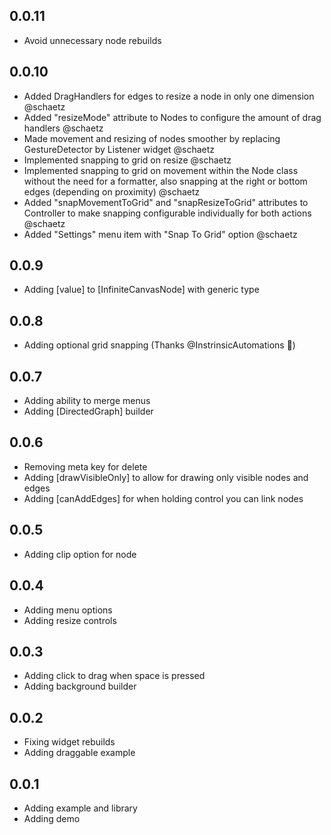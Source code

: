 ## 0.0.11

- Avoid unnecessary node rebuilds

## 0.0.10

- Added DragHandlers for edges to resize a node in only one dimension @schaetz
- Added "resizeMode" attribute to Nodes to configure the amount of drag handlers @schaetz
- Made movement and resizing of nodes smoother by replacing GestureDetector by Listener widget @schaetz
- Implemented snapping to grid on resize @schaetz
- Implemented snapping to grid on movement within the Node class without the need for a formatter, also snapping at the right or bottom edges (depending on proximity) @schaetz
- Added "snapMovementToGrid" and "snapResizeToGrid" attributes to Controller to make snapping configurable individually for both actions @schaetz
- Added "Settings" menu item with "Snap To Grid" option @schaetz

## 0.0.9

- Adding [value] to [InfiniteCanvasNode] with generic type

## 0.0.8

- Adding optional grid snapping (Thanks @InstrinsicAutomations 🎉)

## 0.0.7

- Adding ability to merge menus
- Adding [DirectedGraph] builder

## 0.0.6

- Removing meta key for delete
- Adding [drawVisibleOnly] to allow for drawing only visible nodes and edges
- Adding [canAddEdges] for when holding control you can link nodes

## 0.0.5

- Adding clip option for node

## 0.0.4

- Adding menu options
- Adding resize controls

## 0.0.3

- Adding click to drag when space is pressed
- Adding background builder

## 0.0.2

* Fixing widget rebuilds
* Adding draggable example

## 0.0.1

* Adding example and library
* Adding demo
